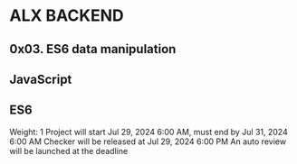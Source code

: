 # ALX BACKEND
## 0x03. ES6 data manipulation
## JavaScript
## ES6
 Weight: 1
 Project will start Jul 29, 2024 6:00 AM, must end by Jul 31, 2024 6:00 AM
 Checker will be released at Jul 29, 2024 6:00 PM
 An auto review will be launched at the deadline